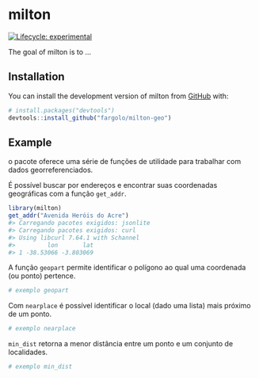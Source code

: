 
<!-- README.md is generated from README.Rmd. Please edit that file -->

# milton

<!-- badges: start -->

[![Lifecycle:
experimental](https://img.shields.io/badge/lifecycle-experimental-orange.svg)](https://lifecycle.r-lib.org/articles/stages.html#experimental)
<!-- badges: end -->

The goal of milton is to …

## Installation

You can install the development version of milton from
[GitHub](https://github.com/) with:

``` r
# install.packages("devtools")
devtools::install_github("fargolo/milton-geo")
```

## Example

o pacote oferece uma série de funções de utilidade para trabalhar com
dados georreferenciados.

É possível buscar por endereços e encontrar suas coordenadas geográficas
com a função `get_addr`.

``` r
library(milton)
get_addr("Avenida Heróis do Acre")
#> Carregando pacotes exigidos: jsonlite
#> Carregando pacotes exigidos: curl
#> Using libcurl 7.64.1 with Schannel
#>         lon       lat
#> 1 -38.53066 -3.803069
```

A função `geopart` permite identificar o polígono ao qual uma coordenada
(ou ponto) pertence.

``` r
# exemplo geopart
```

Com `nearplace` é possível identificar o local (dado uma lista) mais
próximo de um ponto.

``` r
# exemplo nearplace
```

`min_dist` retorna a menor distância entre um ponto e um conjunto de
localidades.

``` r
# exemplo min_dist
```
